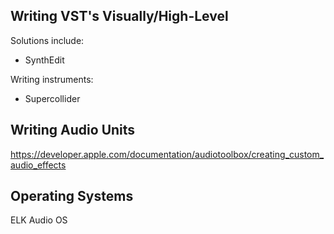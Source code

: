 ## Writing VST's Visually/High-Level

Solutions include:
* SynthEdit

Writing instruments:
* Supercollider

## Writing Audio Units

https://developer.apple.com/documentation/audiotoolbox/creating_custom_audio_effects

## Operating Systems

ELK Audio OS

